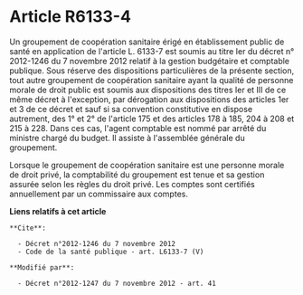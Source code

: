 # Article R6133-4

Un groupement de coopération sanitaire érigé en établissement public de santé en application de l'article L. 6133-7 est
soumis au titre Ier du décret n° 2012-1246 du 7 novembre 2012 relatif à la gestion budgétaire et comptable publique. Sous
réserve des dispositions particulières de la présente section, tout autre groupement de coopération sanitaire ayant la
qualité de personne morale de droit public est soumis aux dispositions des titres Ier et III de ce même décret à l'exception,
par dérogation aux dispositions des articles 1er et 3 de ce décret et sauf si sa convention constitutive en dispose
autrement, des 1° et 2° de l'article 175 et des articles 178 à 185, 204 à 208 et 215 à 228. Dans ces cas, l'agent comptable
est nommé par arrêté du ministre chargé du budget. Il assiste à l'assemblée générale du groupement. 

Lorsque le groupement de coopération sanitaire est une personne morale de droit privé, la comptabilité du groupement est
tenue et sa gestion assurée selon les règles du droit privé. Les comptes sont certifiés annuellement par un commissaire aux
comptes.

**Liens relatifs à cet article**

	**Cite**:

	  - Décret n°2012-1246 du 7 novembre 2012
	  - Code de la santé publique - art. L6133-7 (V)

	**Modifié par**:

	  - Décret n°2012-1247 du 7 novembre 2012 - art. 41
